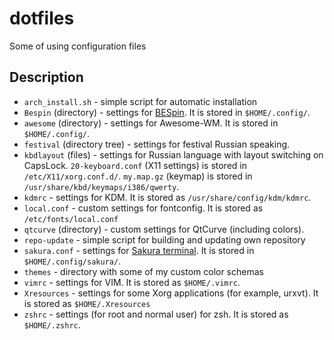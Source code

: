 dotfiles
========

Some of using configuration files

Description
-----------
* `arch_install.sh` - simple script for automatic installation
* `Bespin` (directory) - settings for [BESpin](http://kde-look.org/content/show.php/Bespin?content=63928). It is stored in `$HOME/.config/`.
* `awesome` (directory) - settings for Awesome-WM. It is stored in `$HOME/.config/`.
* `festival` (directory tree) - settings for festival Russian speaking.
* `kbdlayout` (files) - settings for Russian language with layout switching on CapsLock. `20-keyboard.conf` (X11 settings) is stored in `/etc/X11/xorg.conf.d/`. `my.map.gz` (keymap) is stored in `/usr/share/kbd/keymaps/i386/qwerty`.
* `kdmrc` - settings for KDM. It is stored as `/usr/share/config/kdm/kdmrc`.
* `local.conf` - custom settings for fontconfig. It is stored as `/etc/fonts/local.conf`
* `qtcurve` (directory) - custom settings for QtCurve (including colors).
* `repo-update` - simple script for building and updating own repository
* `sakura.conf` - settings for [Sakura terminal](https://launchpad.net/sakura). It is stored in `$HOME/.config/sakura/`.
* `themes` - directory with some of my custom color schemas
* `vimrc` - settings for VIM. It is stored as `$HOME/.vimrc`.
* `Xresources` - settings for some Xorg applications (for example, urxvt). It is stored as `$HOME/.Xresources`
* `zshrc` - settings (for root and normal user) for zsh. It is stored as `$HOME/.zshrc`.
